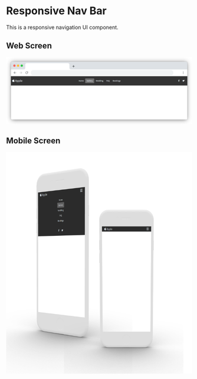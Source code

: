 # Responsive Nav Bar
This is a responsive navigation UI component.


## Web Screen
<img src="./img/web.png">

## Mobile Screen
<img src="./img/app.png" height="600">